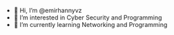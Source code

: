 - 👋 Hi, I’m @emirhannyvz
- 👀 I’m interested in Cyber Security and Programming
- 🌱 I’m currently learning Networking and Programming


<!---
emirhannyvz/emirhannyvz is a ✨ special ✨ repository because its `README.md` (this file) appears on your GitHub profile.
You can click the Preview link to take a look at your changes.
--->
